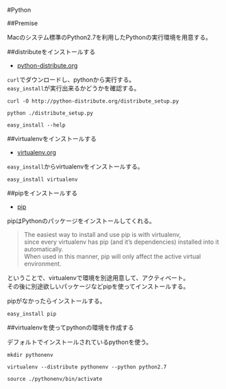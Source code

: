 #Python

##Premise

Macのシステム標準のPython2.7を利用したPythonの実行環境を用意する。  

##distributeをインストールする

+ [python-distribute.org](http://python-distribute.org/)

`curl`でダウンロードし、pythonから実行する。  
`easy_install`が実行出来るかどうかを確認する。  

    curl -O http://python-distribute.org/distribute_setup.py
    
    python ./distribute_setup.py
    
    easy_install --help

##virtualenvをインストールする

+ [virtualenv.org](http://www.virtualenv.org/)

`easy_install`からvirtualenvをインストールする。  

    easy_install virtualenv

##pipをインストールする

+ [pip](http://www.pip-installer.org/)

pipはPythonのパッケージをインストールしてくれる。  

>The easiest way to install and use pip is with virtualenv,  
>since every virtualenv has pip (and it’s dependencies) installed into it automatically.  
>When used in this manner, pip will only affect the active virtual environment.  

ということで、virtualenvで環境を別途用意して、アクティベート。  
その後に別途欲しいパッケージなどpipを使ってインストールする。  

pipがなかったらインストールする。

    easy_install pip

##virtualenvを使ってpythonの環境を作成する

デフォルトでインストールされているpythonを使う。  

    mkdir pythonenv
    
    virtualenv --distribute pythonenv --python python2.7
    
    source ./pythonenv/bin/activate